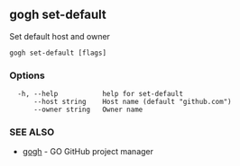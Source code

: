 ## gogh set-default

Set default host and owner

```
gogh set-default [flags]
```

### Options

```
  -h, --help           help for set-default
      --host string    Host name (default "github.com")
      --owner string   Owner name
```

### SEE ALSO

* [gogh](gogh.md)	 - GO GitHub project manager

